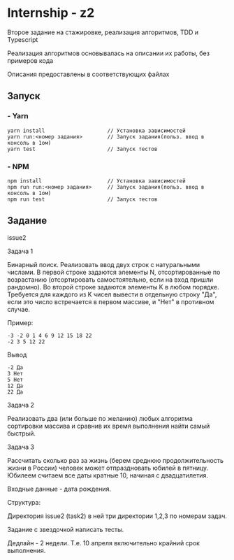 # Internship - z2

Второе задание на стажировке, реализация алгоритмов, TDD и Typescript

Реализация алгоритмов основывалась на описании их работы, без примеров кода

Описания предоставлены в соответствующих файлах

## Запуск

### - Yarn

```
yarn install                    // Установка зависимостей
yarn run:<номер задания>        // Запуск задания(польз. ввод в консоль в 1ом)
yarn test                       // Запуск тестов
```

### - NPM

```
npm install                     // Установка зависимостей
npm run run:<номер задания>     // Запуск задания(польз. ввод в консоль в 1ом)
npm run test                    // Запуск тестов
```

## Задание

issue2

Задача 1

Бинарный поиск. Реализовать ввод двух строк с натуральными числами. В первой строке задаются элементы N, отсортированные по возрастанию (отсортировать самостоятельно, если на вход пришли рандомно). Во второй строке задаются элементы K в любом порядке. Требуется для каждого из K чисел вывести в отдельную строку "Да", если это число встречается в первом массиве, и "Нет" в противном случае.

Пример:
```
-3 -2 0 1 4 6 9 12 15 18 22
-2 3 5 12 22
```
Вывод
```
-2 Да
3 Нет
5 Нет
12 Да
22 Да
```
Задача 2

Реализовать два (или больше по желанию) любых алгоритма сортировки массива и сравнив их время выполнения найти самый быстрый.

Задача 3

Рассчитать сколько раз за жизнь (берем среднюю продолжительность жизни в России) человек может отпраздновать юбилей в пятницу. Юбилеем считаем все даты кратные 10, начиная с двадцатилетия. 

Входные данные - дата рождения.

Структура: 

Директория issue2 (task2) в ней три директории 1,2,3 по номерам задач.

Задание с звездочкой написать тесты.

Дедлайн - 2 недели. Т.е. 10 апреля включительно крайний срок выполнения.
